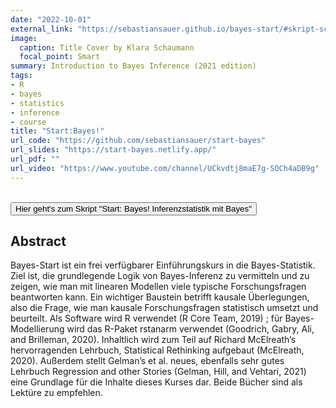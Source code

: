 ```yaml
---
date: "2022-10-01"
external_link: "https://sebastiansauer.github.io/bayes-start/#skript-schnell"
image:
  caption: Title Cover by Klara Schaumann
  focal_point: Smart
summary: Introduction to Bayes Inference (2021 edition) 
tags:
- R
- bayes
- statistics
- inference
- course
title: "Start:Bayes!"
url_code: "https://github.com/sebastiansauer/start-bayes"
url_slides: "https://start-bayes.netlify.app/"
url_pdf: ""
url_video: "https://www.youtube.com/channel/UCkvdtj8maE7g-SOCh4aDB9g"
---
```

</br>

  <button onclick="window.location.href='https://sebastiansauer.github.io/bayes-start/#skript-schnell/';">
     Hier geht's zum Skript "Start: Bayes! Inferenzstatistik mit Bayes"
    </button>



</br>


## Abstract

Bayes-Start ist ein frei verfügbarer Einführungskurs in die Bayes-Statistik. Ziel ist, die grundlegende Logik von Bayes-Inferenz zu vermitteln und zu zeigen, wie man mit linearen Modellen viele typische Forschungsfragen beantworten kann. Ein wichtiger Baustein betrifft kausale Überlegungen, also die Frage, wie man kausale Forschungsfragen statistisch umsetzt und beurteilt. Als Software wird R verwendet (R Core Team, 2019) ; für Bayes-Modellierung wird das R-Paket rstanarm verwendet (Goodrich, Gabry, Ali, and Brilleman, 2020). Inhaltlich wird zum Teil auf Richard McElreath’s hervorragenden Lehrbuch, Statistical Rethinking aufgebaut (McElreath, 2020). Außerdem stellt Gelman’s et al. neues, ebenfalls sehr gutes Lehrbuch Regression and other Stories (Gelman, Hill, and Vehtari, 2021) eine Grundlage für die Inhalte dieses Kurses dar. Beide Bücher sind als Lektüre zu empfehlen.


